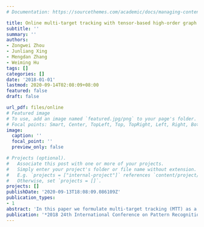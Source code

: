 ```yaml
---
# Documentation: https://sourcethemes.com/academic/docs/managing-content/

title: Online multi-target tracking with tensor-based high-order graph matching
subtitle: ''
summary: ''
authors:
- Zongwei Zhou
- Junliang Xing
- Mengdan Zhang
- Weiming Hu
tags: []
categories: []
date: '2018-01-01'
lastmod: 2020-09-14T02:08:09+08:00
featured: false
draft: false

url_pdf: files/online
# Featured image
# To use, add an image named `featured.jpg/png` to your page's folder.
# Focal points: Smart, Center, TopLeft, Top, TopRight, Left, Right, BottomLeft, Bottom, BottomRight.
image:
  caption: ''
  focal_point: ''
  preview_only: false

# Projects (optional).
#   Associate this post with one or more of your projects.
#   Simply enter your project's folder or file name without extension.
#   E.g. `projects = ["internal-project"]` references `content/project/deep-learning/index.md`.
#   Otherwise, set `projects = []`.
projects: []
publishDate: '2020-09-13T18:08:09.086109Z'
publication_types:
- 1
abstract: 'In this paper we formulate multi-target tracking (MTT) as a high-order graph matching problem and propose a l 1 -norm tensor power iteration solution. Concretely, the search for trajectory-observation correspondences in MTT task is cast as a hypergraph matching problem to maximize a multi-linear objective function over all permutations of the associations. This function is defined by a tensor representing the affinity between association tuples where pair-wise similarities, motion consistency and spatial structural information can be embedded expediently. To solve the matching problem, a dual-direction unit l 1 -norm constrained tensor power iteration algorithm is proposed. Additionally, as measuring the appearance affinity with features extracted from the rectangle patch, which is adopted in most methods, has a weak discrimination when bounding boxes overlap each other heavily, we present a deep pair-wise appearance similarity metric based on object mask in this paper where just the features from true target region are utilized. Experimental evaluation shows that our approach achieves an accuracy comparable to state-of-the-art online trackers. The source code of the proposed approach will be released to facilitate further studies on the MTT problem.'
publication: '*2018 24th International Conference on Pattern Recognition (ICPR)*'
---
```

